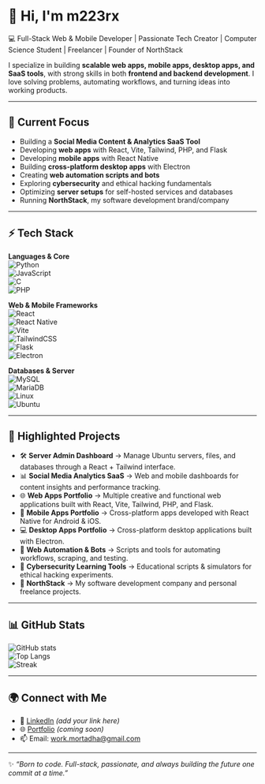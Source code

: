 # 👋 Hi, I'm m223rx  

💻 Full-Stack Web & Mobile Developer | Passionate Tech Creator | Computer Science Student | Freelancer | Founder of NorthStack  

I specialize in building **scalable web apps, mobile apps, desktop apps, and SaaS tools**, with strong skills in both **frontend and backend development**. I love solving problems, automating workflows, and turning ideas into working products.  

---

## 🚀 Current Focus
- Building a **Social Media Content & Analytics SaaS Tool**  
- Developing **web apps** with React, Vite, Tailwind, PHP, and Flask  
- Developing **mobile apps** with React Native  
- Building **cross-platform desktop apps** with Electron  
- Creating **web automation scripts and bots**  
- Exploring **cybersecurity** and ethical hacking fundamentals  
- Optimizing **server setups** for self-hosted services and databases  
- Running **NorthStack**, my software development brand/company  

---

## ⚡ Tech Stack

**Languages & Core**  
![Python](https://img.shields.io/badge/Python-3776AB?style=flat&logo=python&logoColor=white)  
![JavaScript](https://img.shields.io/badge/JavaScript-F7DF1E?style=flat&logo=javascript&logoColor=black)  
![C](https://img.shields.io/badge/C-00599C?style=flat&logo=c&logoColor=white)  
![PHP](https://img.shields.io/badge/PHP-777BB4?style=flat&logo=php&logoColor=white)  

**Web & Mobile Frameworks**  
![React](https://img.shields.io/badge/React-20232A?style=flat&logo=react&logoColor=61DAFB)  
![React Native](https://img.shields.io/badge/React_Native-20232A?style=flat&logo=react&logoColor=61DAFB)  
![Vite](https://img.shields.io/badge/Vite-646CFF?style=flat&logo=vite&logoColor=white)  
![TailwindCSS](https://img.shields.io/badge/Tailwind_CSS-38B2AC?style=flat&logo=tailwind-css&logoColor=white)  
![Flask](https://img.shields.io/badge/Flask-000000?style=flat&logo=flask&logoColor=white)  
![Electron](https://img.shields.io/badge/Electron-47848F?style=flat&logo=electron&logoColor=white)  

**Databases & Server**  
![MySQL](https://img.shields.io/badge/MySQL-4479A1?style=flat&logo=mysql&logoColor=white)  
![MariaDB](https://img.shields.io/badge/MariaDB-003545?style=flat&logo=mariadb&logoColor=white)  
![Linux](https://img.shields.io/badge/Linux-FCC624?style=flat&logo=linux&logoColor=black)  
![Ubuntu](https://img.shields.io/badge/Ubuntu-E95420?style=flat&logo=ubuntu&logoColor=white)  

---

## 📌 Highlighted Projects
- 🛠️ **Server Admin Dashboard** → Manage Ubuntu servers, files, and databases through a React + Tailwind interface.  
- 📊 **Social Media Analytics SaaS** → Web and mobile dashboards for content insights and performance tracking.  
- 🌐 **Web Apps Portfolio** → Multiple creative and functional web applications built with React, Vite, Tailwind, PHP, and Flask.  
- 📱 **Mobile Apps Portfolio** → Cross-platform apps developed with React Native for Android & iOS.  
- 💻 **Desktop Apps Portfolio** → Cross-platform desktop applications built with Electron.  
- 🤖 **Web Automation & Bots** → Scripts and tools for automating workflows, scraping, and testing.  
- 🔐 **Cybersecurity Learning Tools** → Educational scripts & simulators for ethical hacking experiments.  
- 🚀 **NorthStack** → My software development company and personal freelance projects.  

---

## 📊 GitHub Stats  

![GitHub stats](https://github-readme-stats.vercel.app/api?username=m223rx&show_icons=true&theme=radical)  
![Top Langs](https://github-readme-stats.vercel.app/api/top-langs/?username=m223rx&layout=compact&theme=radical)  
![Streak](https://github-readme-streak-stats.herokuapp.com/?user=m223rx&theme=radical)  

---

## 🌍 Connect with Me  
- 💼 [LinkedIn](#) *(add your link here)*  
- 🌐 [Portfolio](#) *(coming soon)*  
- 📫 Email: work.mortadha@gmail.com  

---

✨ *“Born to code. Full-stack, passionate, and always building the future one commit at a time.”*  
